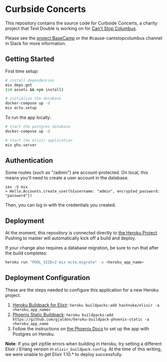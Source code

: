 # Curbside Concerts

This repository contains the source code for Curbside Concerts, a charity project that Test Double is working on for [Can't Stop Columbus](https://cantstopcolumbus.web.app/).

Please see the [project BaseCamp](https://3.basecamp.com/4445163/projects/16536595) or the #cause-cantstopcolumbus channel in Slack for more information.

## Getting Started

First time setup:

```sh
# install dependencies
mix deps.get
(cd assets && npm install)

# initialize the database
docker-compose up -d
mix ecto.setup
```

To run the app locally:

```sh
# start the postgres database
docker-compose up -d

# start the elixir application
mix phx.server
```

## Authentication

Some routes (such as "/admin") are account-protected. On local, this means you'll need to create a user account in the database.

```
iex -S mix
> Hello.Accounts.create_user(%{username: "admin", encrypted_password: "password"})
```

Then, you can log in with the credentials you created.

## Deployment

At the moment, this repository is connected directly to [the Heroku Project](https://dashboard.heroku.com/apps/sendaconcert). Pushing to master will automatically kick off a build and deploy.

If your change also requires a database migration, be sure to run that after the build completes:

```sh
heroku run "POOL_SIZE=2 mix ecto.migrate" -a <heroku_app_name>
```

## Deployment Configuration

These are the steps needed to configure this application for a new Heroku project.

1. [Heroku Buildpack for Elixir](https://github.com/HashNuke/heroku-buildpack-elixir): `heroku buildpacks:add hashnuke/elixir -a <heroku_app_name>`
2. [Phoenix Static Buildpack](https://github.com/gjaldon/heroku-buildpack-phoenix-static): `heroku buildpacks:add https://github.com/gjaldon/heroku-buildpack-phoenix-static -a <heroku_app_name`
3. Follow the instructions on [the Phoenix Docs](https://hexdocs.pm/phoenix/heroku.html#making-our-project-ready-for-heroku) to set up the app with Postgres on Heroku.

**Note**: If you get zipfile errors when building in Heroku, try setting a different Elixir / Erlang version in `elixir_buildpack.config`. At the time of this writing, we were unable to get Elixir 1.10.* to deploy successfully.